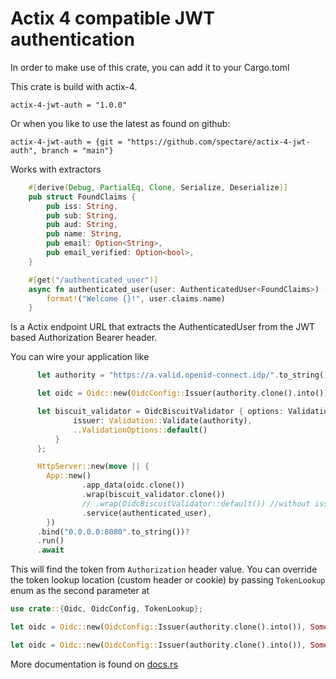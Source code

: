 # Actix 4 compatible JWT authentication

In order to make use of this crate, you can add it to your Cargo.toml

This crate is build with actix-4.

```
actix-4-jwt-auth = "1.0.0"
```

Or when you like to use the latest as found on github:

```
actix-4-jwt-auth = {git = "https://github.com/spectare/actix-4-jwt-auth", branch = "main"}
```

Works with extractors

```rust
    #[derive(Debug, PartialEq, Clone, Serialize, Deserialize)]
    pub struct FoundClaims {
        pub iss: String,
        pub sub: String,
        pub aud: String,
        pub name: String,
        pub email: Option<String>,
        pub email_verified: Option<bool>,
    }

    #[get("/authenticated_user")]
    async fn authenticated_user(user: AuthenticatedUser<FoundClaims>) -> String {
        format!("Welcome {}!", user.claims.name)
    }
```

Is a Actix endpoint URL that extracts the AuthenticatedUser from the JWT based Authorization Bearer header.

You can wire your application like

```rust
      let authority = "https://a.valid.openid-connect.idp/".to_string();

      let oidc = Oidc::new(OidcConfig::Issuer(authority.clone().into()), None).await.unwrap();

      let biscuit_validator = OidcBiscuitValidator { options: ValidationOptions {
              issuer: Validation::Validate(authority),
              ..ValidationOptions::default()
          }
      };

      HttpServer::new(move || {
        App::new()
                .app_data(oidc.clone())
                .wrap(biscuit_validator.clone())
                // .wrap(OidcBiscuitValidator::default()) //without issuer verification
                .service(authenticated_user),
        })
      .bind("0.0.0.0:8080".to_string())?
      .run()
      .await
```

This will find the token from `Authorization` header value.
You can override the token lookup location (custom header or cookie) by passing `TokenLookup` enum as the second parameter at
```rust
use crate::{Oidc, OidcConfig, TokenLookup};
```
```rust
let oidc = Oidc::new(OidcConfig::Issuer(authority.clone().into()), Some(TokenLookup::Header("x-custom-auth-header".into()))).await.unwrap();
```
```rust
let oidc = Oidc::new(OidcConfig::Issuer(authority.clone().into()), Some(TokenLookup::Cookie("x-custom-auth-cookie".into()))).await.unwrap();
```

More documentation is found on [docs.rs](https://docs.rs/actix-4-jwt-auth/1.0.0/actix_4_jwt_auth/)
